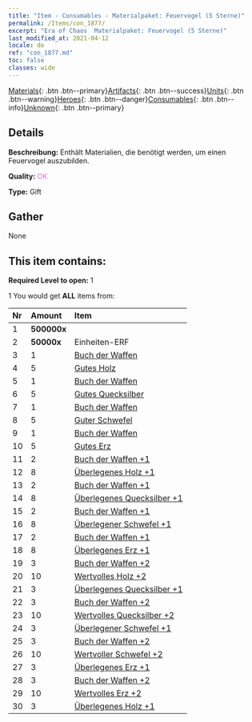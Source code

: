 ```yaml
---
title: "Item - Consumables - Materialpaket: Feuervogel (5 Sterne)"
permalink: /Items/con_1877/
excerpt: "Era of Chaos  Materialpaket: Feuervogel (5 Sterne)"
last_modified_at: 2021-04-12
locale: de
ref: "con_1877.md"
toc: false
classes: wide
---
```

 [Materials](/de/Items/){: .btn .btn--primary}[Artifacts](/de/Items/Artifacts/){: .btn .btn--success}[Units](/de/Items/Units/){: .btn .btn--warning}[Heroes](/de/Items/Heroes/){: .btn .btn--danger}[Consumables](/de/Items/Consumables/){: .btn .btn--info}[Unknown](/de/Items/Unknown/){: .btn .btn--primary}

## Details
 **Beschreibung:** Enthält Materialien, die benötigt werden, um einen Feuervogel auszubilden.

 **Quality:** <span style="color: #DA70D6">OK</span>

 **Type:** Gift

## Gather

  None

## This item contains:

 **Required Level to open:** 1

 1 You would get **ALL** items  from:

  | Nr | Amount |     Item    |
  |:---|:-------|:------------|
  | 1 |  **500000x** | <i class="fas fa-coins"/> |  | 
  | 2 |  **50000x** | Einheiten-ERF |  | 
  | 3 | 1 | [Buch der Waffen](/de/Items/mat_18/) | 
  | 4 | 5 | [Gutes Holz](/de/Items/mat_13/) | 
  | 5 | 1 | [Buch der Waffen](/de/Items/mat_18/) | 
  | 6 | 5 | [Gutes Quecksilber](/de/Items/mat_14/) | 
  | 7 | 1 | [Buch der Waffen](/de/Items/mat_18/) | 
  | 8 | 5 | [Guter Schwefel](/de/Items/mat_15/) | 
  | 9 | 1 | [Buch der Waffen](/de/Items/mat_18/) | 
  | 10 | 5 | [Gutes Erz](/de/Items/mat_12/) | 
  | 11 | 2 | [Buch der Waffen +1](/de/Items/mat_25/) | 
  | 12 | 8 | [Überlegenes Holz +1](/de/Items/mat_20/) | 
  | 13 | 2 | [Buch der Waffen +1](/de/Items/mat_25/) | 
  | 14 | 8 | [Überlegenes Quecksilber +1](/de/Items/mat_21/) | 
  | 15 | 2 | [Buch der Waffen +1](/de/Items/mat_25/) | 
  | 16 | 8 | [Überlegener Schwefel +1](/de/Items/mat_22/) | 
  | 17 | 2 | [Buch der Waffen +1](/de/Items/mat_25/) | 
  | 18 | 8 | [Überlegenes Erz +1](/de/Items/mat_19/) | 
  | 19 | 3 | [Buch der Waffen +2](/de/Items/mat_32/) | 
  | 20 | 10 | [Wertvolles Holz +2](/de/Items/mat_27/) | 
  | 21 | 3 | [Überlegenes Quecksilber +1](/de/Items/mat_21/) | 
  | 22 | 3 | [Buch der Waffen +2](/de/Items/mat_32/) | 
  | 23 | 10 | [Wertvolles Quecksilber +2](/de/Items/mat_28/) | 
  | 24 | 3 | [Überlegener Schwefel +1](/de/Items/mat_22/) | 
  | 25 | 3 | [Buch der Waffen +2](/de/Items/mat_32/) | 
  | 26 | 10 | [Wertvoller Schwefel +2](/de/Items/mat_29/) | 
  | 27 | 3 | [Überlegenes Erz +1](/de/Items/mat_19/) | 
  | 28 | 3 | [Buch der Waffen +2](/de/Items/mat_32/) | 
  | 29 | 10 | [Wertvolles Erz +2](/de/Items/mat_26/) | 
  | 30 | 3 | [Überlegenes Holz +1](/de/Items/mat_20/) | 
